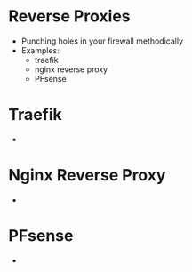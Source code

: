 # Reverse Proxies
- Punching holes in your firewall methodically
- Examples:
	- traefik
	- nginx reverse proxy
	- PFsense

# Traefik
- 

# Nginx Reverse Proxy
- 

# PFsense
- 